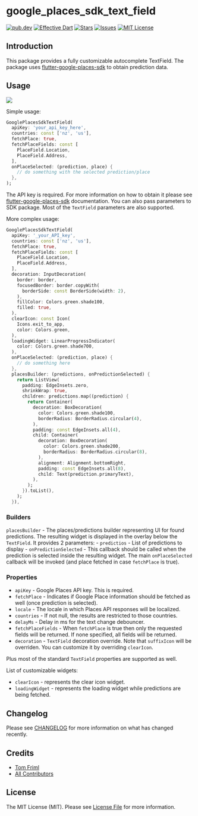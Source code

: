 # google_places_sdk_text_field

[![pub.dev][pub-dev-shield]][pub-dev-url]
[![Effective Dart][effective-dart-shield]][effective-dart-url]
[![Stars][stars-shield]][stars-url]
[![Issues][issues-shield]][issues-url]
[![MIT License][license-shield]][license-url]

## Introduction
This package provides a fully customizable autocomplete TextField.  The package uses [flutter-google-places-sdk] to obtain prediction data.

## Usage

<p>
<img src="https://github.com/julienandco/google_places_autocomplete_text_field/raw/main/google_places_textfield_demo.gif">
</p>

Simple usage:

```dart
GooglePlacesSdkTextField(
  apiKey: 'your_api_key_here',
  countries: const ['nz', 'us'],
  fetchPlace: true,
  fetchPlaceFields: const [
    PlaceField.Location,
    PlaceField.Address,
  ],
  onPlaceSelected: (prediction, place) {
    // do something with the selected prediction/place
  },
);

```

The API key is required. For more information on how to obtain it please see [flutter-google-places-sdk] documentation. You can also pass parameters to SDK package. Most of the `TextField` parameters are also supported.

More complex usage:
```dart
GooglePlacesSdkTextField(
  apiKey: '_your_API_key',
  countries: const ['nz', 'us'],
  fetchPlace: true,
  fetchPlaceFields: const [
    PlaceField.Location,
    PlaceField.Address,
  ],
  decoration: InputDecoration(
    border: border,
    focusedBorder: border.copyWith(
      borderSide: const BorderSide(width: 2),
    ),
    fillColor: Colors.green.shade100,
    filled: true,
  ),
  clearIcon: const Icon(
    Icons.exit_to_app,
    color: Colors.green,
  ),
  loadingWidget: LinearProgressIndicator(
    color: Colors.green.shade700,
  ),
  onPlaceSelected: (prediction, place) {
    // do something here
  },
  placesBuilder: (predictions, onPredictionSelected) {
    return ListView(
      padding: EdgeInsets.zero,
      shrinkWrap: true,
      children: predictions.map((prediction) {
        return Container(
          decoration: BoxDecoration(
            color: Colors.green.shade100,
            borderRadius: BorderRadius.circular(4),
          ),
          padding: const EdgeInsets.all(4),
          child: Container(
            decoration: BoxDecoration(
              color: Colors.green.shade200,
              borderRadius: BorderRadius.circular(8),
            ),
            alignment: Alignment.bottomRight,
            padding: const EdgeInsets.all(8),
            child: Text(prediction.primaryText),
          ),
        );
      }).toList(),
    );
  }),

```

### Builders

`placesBuilder` - The places/predictions builder representing UI for found predictions. The resulting widget is displayed in the overlay below the `TextField`. It provides 2 parameters: 
        - `predictios` - List of predictions to display
        - `onPredictionSelected` - This callback should be called when the prediction is selected inside the resulting widget. The main `onPlaceSelected` callback will be invoked (and place fetched in case `fetchPlace` is true).

### Properties

- `apiKey` - Google Places API key. This is required.
- `fetchPlace` - Indicates if Google Place information should be fetched as well (once prediction is selected).
- `locale` - The locale in which Places API responses will be localized.
- `countries` - If not null, the results are restricted to those countries. 
- `delayMs` - Delay in ms for the text change debouncer.
- `fetchPlaceFields` - When `fetchPlace` is true then only the requested fields will be returned. If none specified, all fields will be returned.
- `decoration` - `TextField` decoration override. Note that `suffixIcon` will be overriden. You can customize it by overriding `clearIcon`.

Plus most of the standard `TextField` properties are supported as well.

List of customizable widgets:

- `clearIcon` - represents the clear icon widget.
- `loadingWidget` - represents the loading widget while predictions are being fetched.

## Changelog

Please see [CHANGELOG](CHANGELOG.md) for more information on what has changed recently.

## Credits

- [Tom Friml](https://github.com/3ph)
- [All Contributors](../../contributors)

## License

The MIT License (MIT). Please see [License File](LICENSE) for more information.


<!-- MARKDOWN LINKS & IMAGES -->
<!-- https://www.markdownguide.org/basic-syntax/#reference-style-links -->
[pub-dev-shield]: https://img.shields.io/pub/v/google_places_sdk_text_field?style=for-the-badge
[pub-dev-url]: https://pub.dev/packages/google_places_sdk_text_field
[effective-dart-shield]: https://img.shields.io/badge/style-effective_dart-40c4ff.svg?style=for-the-badge
[effective-dart-url]: https://github.com/tenhobi/effective_dart
[stars-shield]: https://img.shields.io/github/stars/3ph/google_places_sdk_text_field.svg?style=for-the-badge&logo=github&colorB=deeppink&label=stars
[stars-url]: https://packagist.org/packages/3ph/google_places_sdk_text_field
[issues-shield]: https://img.shields.io/github/issues/3ph/google_places_sdk_text_field.svg?style=for-the-badge
[issues-url]: https://github.com/3ph/google_places_sdk_text_field/issues
[license-shield]: https://img.shields.io/github/license/3ph/google_places_sdk_text_field.svg?style=for-the-badge
[license-url]: https://github.com/3ph/google_places_sdk_text_field/blob/master/LICENSE
[flutter-google-places-sdk]: https://pub.dev/packages/flutter_google_places_sdk